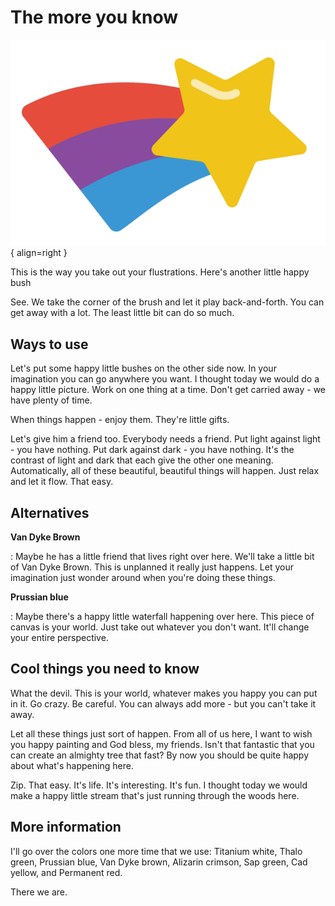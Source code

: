 # The more you know

![Rainbow image by Smashicons](../assets/images/star.png){ align=right }

This is the way you take out your flustrations. Here's another little happy bush

See. We take the corner of the brush and let it play back-and-forth. You can get away with a lot. The least little bit can do so much.

## Ways to use

Let's put some happy little bushes on the other side now. In your imagination you can go anywhere you want. I thought today we would do a happy little picture. Work on one thing at a time. Don't get carried away - we have plenty of time.

When things happen - enjoy them. They're little gifts.

Let's give him a friend too. Everybody needs a friend. Put light against light - you have nothing. Put dark against dark - you have nothing. It's the contrast of light and dark that each give the other one meaning. Automatically, all of these beautiful, beautiful things will happen. Just relax and let it flow. That easy.

## Alternatives

**Van Dyke Brown**

:    Maybe he has a little friend that lives right over here. We'll take a little bit of Van Dyke Brown. This is unplanned it really just happens. Let your imagination just wonder around when you're doing these things.

**Prussian blue**

:  Maybe there's a happy little waterfall happening over here. This piece of canvas is your world. Just take out whatever you don't want. It'll change your entire perspective.

## Cool things you need to know

What the devil. This is your world, whatever makes you happy you can put in it. Go crazy. Be careful. You can always add more - but you can't take it away.

Let all these things just sort of happen. From all of us here, I want to wish you happy painting and God bless, my friends. Isn't that fantastic that you can create an almighty tree that fast? By now you should be quite happy about what's happening here.

Zip. That easy. It's life. It's interesting. It's fun. I thought today we would make a happy little stream that's just running through the woods here.

## More information

I'll go over the colors one more time that we use: Titanium white, Thalo green, Prussian blue, Van Dyke brown, Alizarin crimson, Sap green, Cad yellow, and Permanent red.

There we are.
